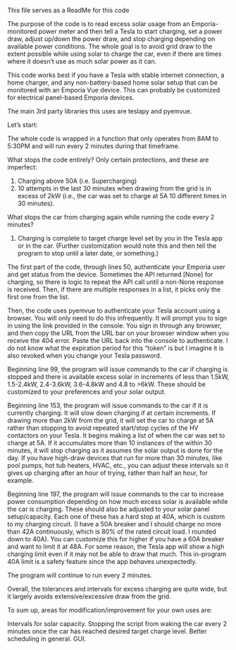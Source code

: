 This file serves as a ReadMe for this code

The purpose of the code is to read excess solar usage from an Emporia-monitored power meter and then tell a Tesla to start charging, set a power draw, adjust up/down the power draw, and stop charging depending on available power conditions. The whole goal is to avoid grid draw to the extent possible while using solar to charge the car, even if there are times where it doesn’t use as much solar power as it can.

This code works best if you have a Tesla with stable internet connection, a home charger, and any non-battery-based home solar setup that can be monitored with an Emporia Vue device. This can probably be customized for electrical panel-based Emporia devices.

The main 3rd party libraries this uses are teslapy and pyemvue. 

Let’s start:

The whole code is wrapped in a function that only operates from 8AM to 5:30PM and will run every 2 minutes during that timeframe.

What stops the code entirely? Only certain protections, and these are imperfect:

1. Charging above 50A (i.e. Supercharging)
2. 10 attempts in the last 30 minutes when drawing from the grid is in excess of 2kW (i.e., the car was set to charge at 5A 10 different times in 30 minutes).

What stops the car from charging again while running the code every 2 minutes? 

1. Charging is complete to target charge level set by you in the Tesla app or in the car. (Further customization would note this and then tell the program to stop until a later date, or something.)

The first part of the code, through lines 50, authenticate your Emporia user and get status from the device. Sometimes the API returned [None] for charging, so there is logic to repeat the API call until a non-None response is received. Then, if there are multiple responses in a list, it picks only the first one from the list.

Then, the code uses pyemvue to authenticate your Tesla account using a browser. You will only need to do this infrequently. It will prompt you to sign in using the link provided in the console. You sign in through any browser, and then copy the URL from the URL bar on your browser window when you receive the 404 error. Paste the URL back into the console to authenticate. I do not know what the expiration period for this “token” is but I imagine it is also revoked when you change your Tesla password. 

Beginning line 99, the program will issue commands to the car if charging is stopped and there is available excess solar in increments of less than 1.5kW, 1.5-2.4kW, 2.4-3.6kW, 3.6-4.8kW and 4.8 to >6kW. These should be customized to your preferences and your solar output.

Beginning line 153, the program will issue commands to the car if it is currently charging. It will slow down charging if at certain increments. If drawing more than 2kW from the grid, it will set the car to charge at 5A rather than stopping to avoid repeated start/stop cycles of the HV contactors on your Tesla. It begins making a list of when the car was set to charge at 5A. If it accumulates more than 10 instances of the within 30 minutes, it will stop charging as it assumes the solar output is done for the day. If you have high-draw devices that run for more than 30 minutes, like pool pumps, hot tub heaters, HVAC, etc., you can adjust these intervals so it gives up charging after an hour of trying, rather than half an hour, for example.

Beginning line 197, the program will issue commands to the car to increase power consumption depending on how much excess solar is available while the car is charging. These should also be adjusted to your solar panel setup/capacity. Each one of these has a hard stop at 40A, which is custom to my charging circuit. (I have a 50A breaker and I should charge no more than 42A continuously, which is 80% of the rated circuit load. I rounded down to 40A). You can customize this for higher if you have a 60A breaker and want to limit it at 48A. For some reason, the Tesla app will show a high charging limit even if it may not be able to draw that much. This in-program 40A limit is a safety feature since the app behaves unexpectedly.

The program will continue to run every 2 minutes.

Overall, the tolerances and intervals for excess charging are quite wide, but it largely avoids extensive/excessive draw from the grid. 

To sum up, areas for modification/improvement for your own uses are:

Intervals for solar capacity. 
Stopping the script from waking the car every 2 minutes once the car has reached desired target charge level.
Better scheduling in general.
GUI. 

